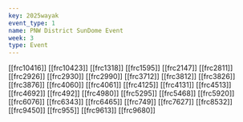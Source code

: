 ```yaml
---
key: 2025wayak
event_type: 1
name: PNW District SunDome Event
week: 3
type: Event
---
```

[[frc10416]]
[[frc10423]]
[[frc1318]]
[[frc1595]]
[[frc2147]]
[[frc2811]]
[[frc2926]]
[[frc2930]]
[[frc2990]]
[[frc3712]]
[[frc3812]]
[[frc3826]]
[[frc3876]]
[[frc4060]]
[[frc4061]]
[[frc4125]]
[[frc4131]]
[[frc4513]]
[[frc4692]]
[[frc492]]
[[frc4980]]
[[frc5295]]
[[frc5468]]
[[frc5920]]
[[frc6076]]
[[frc6343]]
[[frc6465]]
[[frc749]]
[[frc7627]]
[[frc8532]]
[[frc9450]]
[[frc955]]
[[frc9613]]
[[frc9680]]
